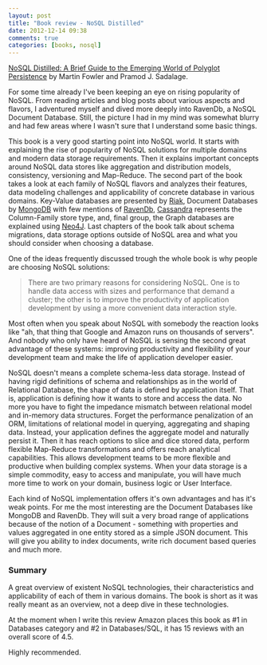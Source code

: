 ```yaml
---
layout: post
title: "Book review - NoSQL Distilled"
date: 2012-12-14 09:38
comments: true
categories: [books, nosql]
---
```


[NoSQL Distilled: A Brief Guide to the Emerging World of Polyglot Persistence](http://www.amazon.com/NoSQL-Distilled-Emerging-Persistence-ebook/dp/B0090J3SYW) by Martin Fowler and Pramod J. Sadalage.

For some time already I've been keeping an eye on rising popularity of NoSQL. From reading articles and blog posts about various aspects and flavors, I adventured myself and dived more deeply into RavenDb, a NoSQL Document Database. Still, the picture I had in my mind was somewhat blurry and had few areas where I wasn't sure that I understand some basic things.
<!-- more -->
This book is a very good starting point into NoSQL world. It starts with explaining the rise of popularity of NoSQL solutions for multiple domains and modern data storage requirements. Then it explains important concepts around NoSQL data stores like aggregation and distribution models, consistency, versioning and Map-Reduce. The second part of the book takes a look at each family of NoSQL flavors and analyzes their features, data modeling challenges and applicability of concrete database in various domains. Key-Value databases are presented by [Riak](http://basho.com/products/riak-overview/), Document Databases by [MongoDB](http://www.mongodb.org/) with few mentions of [RavenDb](http://ravendb.net/), [Cassandra](http://cassandra.apache.org/) represents the Column-Family store type, and, final group, the Graph databases are explained using [Neo4J](http://www.neo4j.org/). Last chapters of the book talk about schema migrations, data storage options outside of NoSQL area and what you should consider when choosing a database.

One of the ideas frequently discussed trough the whole book is why people are choosing NoSQL solutions: 

> There are two primary reasons for considering NoSQL. One is to handle data access with sizes and performance that demand a cluster; the other is to improve the productivity of application development by using a more convenient data interaction style.

Most often when you speak about NoSQL with somebody the reaction looks like "ah, that thing that Google and Amazon runs on thousands of servers". And nobody who only have heard of NoSQL is sensing the second great advantage of these systems: improving productivity and flexibility of your development team and make the life of application developer easier.

NoSQL doesn't means a complete schema-less data storage. Instead of having rigid definitions of schema and relationships as in the world of Relational Database, the shape of data is defined by application itself. That is, application is defining how it wants to store and access the data. No more you have to fight the impedance mismatch between relational model and in-memory data structures. Forget the performance penalization of an ORM, limitations of relational model in querying, aggregating and shaping data. Instead, your application defines the aggregate model and naturally persist it. Then it has reach options to slice and dice stored data, perform flexible Map-Reduce transformations and offers reach analytical capabilities. This allows development teams to be more flexible and productive when building complex systems. When your data storage is a simple commodity, easy to access and manipulate, you will have much more time to work on your domain, business logic or User Interface.

Each kind of NoSQL implementation offers it's own advantages and has it's weak points. For me the most interesting are the Document Databases like MongoDB and RavenDb. They will suit a very broad range of applications because of the notion of a Document - something with properties and values aggregated in one entity stored as a simple JSON document. This will give you ability to index documents, write rich document based queries and much more.

### Summary

A great overview of existent NoSQL technologies, their characteristics and applicability of each of them in various domains. The book is short as it was really meant as an overview, not a deep dive in these technologies. 

At the moment when I write this review Amazon places this book as #1 in Databases category and #2 in Databases/SQL, it has 15 reviews with an overall score of 4.5. 

Highly recommended.